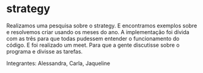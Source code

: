 # strategy
Realizamos uma pesquisa sobre o strategy. E encontramos exemplos sobre e resolvemos criar
usando os meses do ano. A implementação foi dívida  com as três para que todas pudessem entender 
o funcionamento do código. E foi realizado um meet. Para que a gente discutisse sobre o programa e divisse as tarefas.

Integrantes:
Alessandra, Carla, Jaqueline
